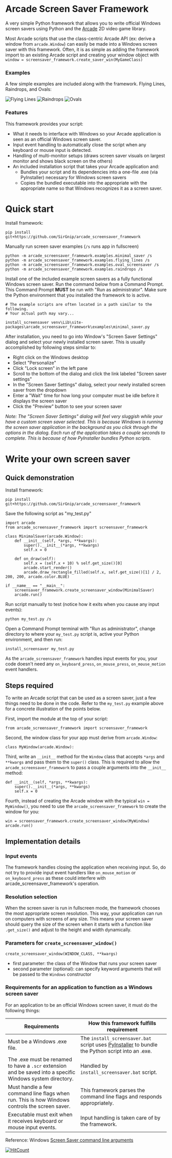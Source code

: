 # Arcade Screen Saver Framework

A very simple Python framework that allows you to write official Windows screen savers using
Python and the [Arcade](https://github.com/pythonarcade/arcade) 2D video game library.

Most Arcade scripts that use the class-centric Arcade API (ex: derive a window from `arcade.Window`)
can easily be made into a Windows screen saver with this framework. Often, it is as simple as adding the
framework import to an existing Arcade script and creating your window object with `window = screensaver_framework.create_saver_win(MyGameClass)`

### Examples

A few simple examples are included along with the framework. Flying Lines, Raindrops, and Ovals:

![Flying Lines](https://sirgnip.github.io/repo/arcade_screensaver_framework/flying_lines_30fps_40pct.gif)
![Raindrops](https://sirgnip.github.io/repo/arcade_screensaver_framework/raindrops_30fps_40pct.gif)
![Ovals](https://sirgnip.github.io/repo/arcade_screensaver_framework/ovals_30fps_40pct.gif)

### Features
 
This framework provides your script:
* What it needs to interface with Windows so your Arcade application is seen as an official Windows screen saver.
* Input event handling to automatically close the script when any keyboard or mouse input is detected.
* Handling of multi-monitor setups (draws screen saver visuals on largest monitor and shows black screen on the others)
* An included installation script that takes your Arcade application and:
    * Bundles your script and its dependencies into a one-file .exe (via PyInstaller) necessary for Windows screen savers
    * Copies the bundled executable into the appropriate with the appropriate name so that Windows recognizes it as a screen saver.

# Quick start

Install framework:

    pip install git+https://github.com/SirGnip/arcade_screensaver_framework

Manually run screen saver examples (`/s` runs app in fullscreen)

    python -m arcade_screensaver_framework.examples.minimal_saver /s
    python -m arcade_screensaver_framework.examples.flying_lines /s
    python -m arcade_screensaver_framework.examples.oval_screensaver /s
    python -m arcade_screensaver_framework.examples.raindrops /s

Install one of the included example screen savers as a fully functional Windows screen saver.
Run the command below from a Command Prompt. This Command Prompt **MUST** be run with "Run as administrator". Make
sure the Python environment that you installed the framework to is active.
    
    # The example scripts are often located in a path similar to the following.
    # Your actual path may vary...
    
    install_screensaver venv\Lib\site-packages\arcade_screensaver_framework\examples\minimal_saver.py

After installation, you need to go into Window's "Screen Saver Settings" dialog and
select your newly installed screen saver.  This is usually accomplished by following steps similar to:

* Right click on the Windows desktop
* Select "Personalize"
* Click "Lock screen" in the left pane
* Scroll to the bottom of the dialog and click the link labeled "Screen saver settings"
* In the "Screen Saver Settings" dialog, select your newly installed screen saver from the dropdown
* Enter a "Wait" time for how long your computer must be idle before it displays the screen saver
* Click the "Preview" button to see your screen saver 

*Note: The "Screen Saver Settings" dialog will feel very sluggish while your have a custom
screen saver selected. This is because Windows is running the screen saver application
in the background as you click through the options in the dialog. Each run of the
application takes a couple seconds to complete. This is because of how PyInstaller bundles Python scripts.*

# Write your own screen saver

## Quick demonstration

Install framework:

    pip install git+https://github.com/SirGnip/arcade_screensaver_framework

Save the following script as "my_test.py"

    import arcade
    from arcade_screensaver_framework import screensaver_framework
    
    class MinimalSaver(arcade.Window):
        def __init__(self, *args, **kwargs):
            super().__init__(*args, **kwargs)
            self.x = 0
    
        def on_draw(self):
            self.x = (self.x + 10) % self.get_size()[0]
            arcade.start_render()
            arcade.draw_rectangle_filled(self.x, self.get_size()[1] / 2, 200, 200, arcade.color.BLUE)

    if __name__ == "__main__":
        screensaver_framework.create_screensaver_window(MinimalSaver)
        arcade.run()

Run script manually to test (notice how it exits when you cause any input events):

    python my_test.py /s
    
Open a Command Prompt terminal with "Run as administrator", change directory to where your `my_test.py` script is, active your Python environment, and then run:

    install_screensaver my_test.py

As the `arcade_screensaver_framework` handles input events for you, your code doesn't need any `on_keyboard_press`, `on_mouse_press`, `on_mouse_motion` event handlers.

## Steps required

To write an Arcade script that can be used as a screen saver, just a few things need to be done in the code.
Refer to the `my_test.py` example above for a concrete illustration of the points below.

First, import the module at the top of your script:

    from arcade_screensaver_framework import screensaver_framework
    
Second, the window class for your app must derive from `arcade.Window`:

    class MyWindow(arcade.Window):

Third, write an `__init__` method for the `Window` class that accepts `*args` and `**kwargs`
and pass them to the `super()` class. This is required to allow the `arcade_screensaver_framework`
to pass a couple arguments into the `__init__` method: 

    def __init__(self, *args, **kwargs):
        super().__init__(*args, **kwargs)
        self.x = 0

Fourth, instead of creating the Arcade window with the typical `win = MyWindow()`, you need to
use the `arcade_screensaver_framework` to create the window for you:

    win = screensaver_framework.create_screensaver_window(MyWindow)
    arcade.run()

## Implementation details

### Input events

The framework handles closing the application when receiving input. So, do not
try to provide input event handlers like `on_mouse_motion` or `on_keyboard_press`
as these could interfere with arcade_screensaver_framework's operation.

### Resolution selection

When the screen saver is run in fullscreen mode, the framework chooses the most
appropriate screen resolution. This way, your application can run on computers
with screens of any size. This means your screen saver should query the size of
the screen when it starts with a function like `.get_size()` and adjust to the
height and width dynamically.

### Parameters for `create_screensaver_window()`

    create_screensaver_window(WINDOW_CLASS, **kwargs)
    
- first parameter: the class of the Window that runs your screen saver 
- second parameter (optional): can specify keyword arguments that will be passed to the
`Windows` constructor

### Requirements for an application to function as a Windows screen saver

For an application to be an official Windows screen saver, it must do the following things:

| Requirements | How this framework fulfills requirement |
|--------------|-----------------------------------------|
| Must be a Windows .exe file. | The `install_screensaver.bat` script uses [PyInstaller](https://www.pyinstaller.org/) to bundle the Python script into an .exe. |
| The .exe must be renamed to have a `.scr` extension and be saved into a specific Windows system directory. | Handled by `install_screensaver.bat` script. | 
| Must handle a few command line flags when run. This is how Windows controls the screen saver. | This framework parses the command line flags and responds appropriately. |  
| Executable must exit when it receives keyboard or mouse input events. | Input handling is taken care of by the framework. |

Reference: Windows [Screen Saver command line arguments](https://docs.microsoft.com/en-us/troubleshoot/windows/win32/screen-saver-command-line)
    
[![HitCount](http://hits.dwyl.com/SirGnip/arcade_screensaver_framework.svg)](http://hits.dwyl.com/SirGnip/arcade_screensaver_framework)
